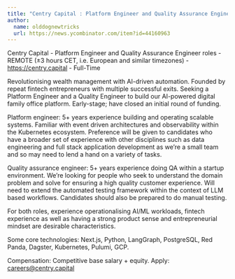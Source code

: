 ```yaml
---
title: "Centry Capital : Platform Engineer and Quality Assurance Engineer roles"
author:
  name: olddognewtricks
  url: https://news.ycombinator.com/item?id=44160963
---
```


<JobNavigation />

Centry Capital - Platform Engineer and Quality Assurance Engineer roles - REMOTE (±3 hours CET, i.e. European and similar timezones) - <a href="https:&#x2F;&#x2F;centry.capital" rel="nofollow">https:&#x2F;&#x2F;centry.capital</a> - Full-Time

Revolutionising wealth management with AI-driven automation. Founded by repeat fintech entrepreneurs with multiple successful exits. Seeking a Platform Engineer and a Quality Engineer to build our AI-powered digital family office platform. Early-stage; have closed an initial round of funding.

Platform engineer:
5+ years experience building and operating scalable systems. Familiar with event driven architectures and observability within the Kubernetes ecosystem. Preference will be given to candidates who have a broader set of experience with other disciplines such as data engineering and full stack application development as we’re a small team and so may need to lend a hand on a variety of tasks.

Quality assurance engineer:
5+ years experience doing QA within a startup environment. We’re looking for people who seek to understand the domain problem and solve for ensuring a high quality customer experience. Will need to extend the automated testing framework within the context of LLM based workflows. Candidates should also be prepared to do manual testing.

For both roles, experience operationalising AI&#x2F;ML workloads, fintech experience as well as having a strong product sense and entrepreneurial mindset are desirable characteristics.

Some core technologies: Next.js, Python, LangGraph, PostgreSQL, Red Panda, Dagster, Kubernetes, Pulumi, GCP.

Compensation: Competitive base salary + equity. 
Apply: careers@centry.capital
<JobApplication />
